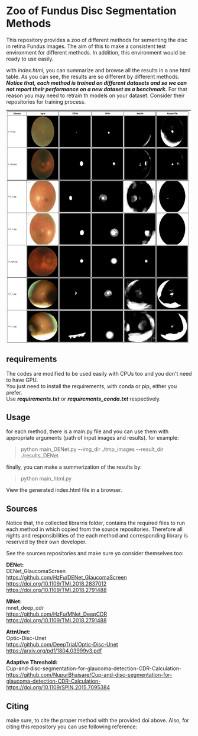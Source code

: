 # Zoo of Fundus Disc Segmentation Methods
This repository provides a zoo of different methods for sementing the disc in retina Fundus images. The aim of this to make a consistent test environment for different methods. In addition, this environment would be ready to use easily. 

with _index.html_, you can summarize and browse all the results in a one html table. As you can see, the results are so different by different methods. </br> ___Notice that, each method is trained on different datasets and so we can not report their performance on a new dataset as a benchmark.___
For that reason you may need to retrain th models on your dataset. Consider their repositories for training process. 

<img src="./images_readme/index.html.png" alt="drawing" width="500"/>

## requirements
The codes are modified to be used easily with CPUs too and you don't need to have GPU. </br>
You just need to install the requirements, with conda or pip, either you prefer. </br>
Use ___requirements.txt___ or ___requirements_conda.txt___ respectively.

## Usage
for each method, there is a main.py file and you can use them with appropriate arguments (path of input images and results). for example:

> python main_DENet.py --img_dir ./tmp_images  --result_dir ./results_DENet

finally, you can make a summerization of the results by:
> python main_html.py 

View the generated index.html file in a browser.

## Sources
Notice that, the collected librarris folder, contains the required files to run each method in which copied from the source repositories. Therefore all rights and responsibilities of the each method and corresponding library is reserved by their own developer.

See the sources repositories and make sure yo consider themselves too:

**DENet:** </br>
    DENet_GlaucomaScreen </br>
    https://github.com/HzFu/DENet_GlaucomaScreen </br>
    https://doi.org/10.1109/TMI.2018.2837012 </br>
    https://doi.org/10.1109/TMI.2018.2791488 </br>

**MNet:** </br>
    mnet_deep_cdr    </br>
    https://github.com/HzFu/MNet_DeepCDR </br>
    https://doi.org/10.1109/TMI.2018.2791488 </br>

**AttnUnet:** </br>
    Optic-Disc-Unet</br>
    https://github.com/DeepTrial/Optic-Disc-Unet </br>
    https://arxiv.org/pdf/1804.03999v3.pdf </br>

**Adaptive Threshold:** </br>
    Cup-and-disc-segmentation-for-glaucoma-detection-CDR-Calculation- </br>
    https://github.com/NupurBhaisare/Cup-and-disc-segmentation-for-glaucoma-detection-CDR-Calculation- </br>
    https://doi.org/10.1109/SPIN.2015.7095384  </br>

## Citing

make sure, to cite the proper method with the provided doi above. Also, for citing this repository you can use following reference:


